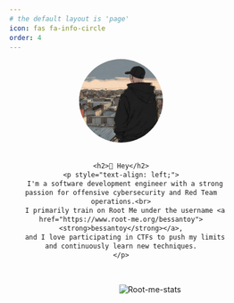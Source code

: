 ```yaml
---
# the default layout is 'page'
icon: fas fa-info-circle
order: 4
---
```


<div style="display: flex; flex-wrap: wrap; align-items: flex-start; justify-content: space-between; gap: 2rem;">

  <div style="flex: 1; min-width: 250px; max-width: 400px; text-align: center;">
    <img src="/assets/img/avatar.png" alt="Profile Picture" style="width: 150px; border-radius: 50%; margin-bottom: 1rem;" />
    
    <h2>👋 Hey</h2>
    <p style="text-align: left;">
      I'm a software development engineer with a strong passion for offensive cybersecurity and Red Team operations.<br>
      I primarily train on Root Me under the username <a href="https://www.root-me.org/bessantoy"><strong>bessantoy</strong></a>,
      and I love participating in CTFs to push my limits and continuously learn new techniques.
    </p>
  </div>

  <div style="flex: 1; min-width: 300px; text-align: center;">
    <img src="https://root-me-diff.vercel.app/rm-gh?nickname=bessantoy&style=dark&gstats=show" alt="Root-me-stats" style="width: 80%;" />
  </div>

</div>
